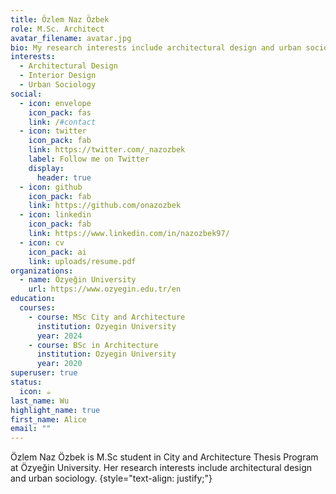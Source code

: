 ```yaml
---
title: Özlem Naz Özbek
role: M.Sc. Architect
avatar_filename: avatar.jpg
bio: My research interests include architectural design and urban sociology.
interests:
  - Architectural Design
  - Interior Design
  - Urban Sociology
social:
  - icon: envelope
    icon_pack: fas
    link: /#contact
  - icon: twitter
    icon_pack: fab
    link: https://twitter.com/_nazozbek
    label: Follow me on Twitter
    display:
      header: true
  - icon: github
    icon_pack: fab
    link: https://github.com/onazozbek
  - icon: linkedin
    icon_pack: fab
    link: https://www.linkedin.com/in/nazozbek97/
  - icon: cv
    icon_pack: ai
    link: uploads/resume.pdf
organizations:
  - name: Özyeğin University
    url: https://www.ozyegin.edu.tr/en
education:
  courses:
    - course: MSc City and Architecture
      institution: Ozyegin University
      year: 2024
    - course: BSc in Architecture
      institution: Ozyegin University
      year: 2020
superuser: true
status:
  icon: ☕️
last_name: Wu
highlight_name: true
first_name: Alice
email: ""
---
```

Özlem Naz Özbek is M﻿.Sc student in City and Architecture Thesis Program at Özyeğin University. Her research interests include architectural design and urban sociology.
{style="text-align: justify;"}